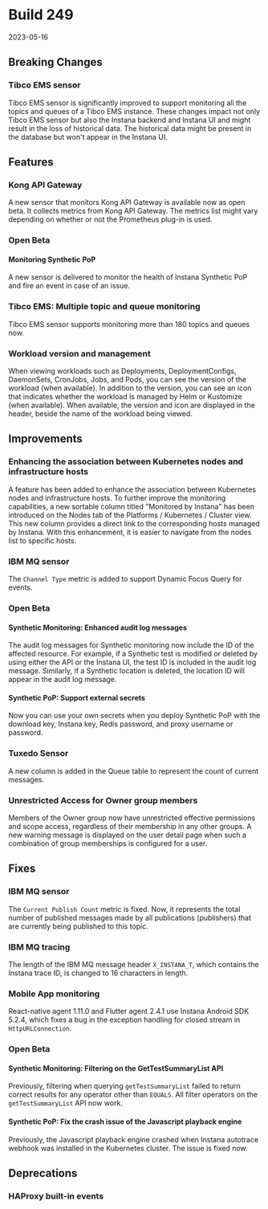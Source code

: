 # Build 249

2023-05-16

## Breaking Changes

### Tibco EMS sensor

Tibco EMS sensor is significantly improved to support monitoring all the topics and queues of a Tibco EMS instance. These changes impact not only Tibco EMS sensor but also the Instana backend and Instana UI and might result in the loss of historical data. The historical data might be present in the database but won't appear in the Instana UI.

## Features

### Kong API Gateway

A new sensor that monitors Kong API Gateway is available now as open beta. It collects metrics from Kong API Gateway. The metrics list might vary depending on whether or not the Prometheus plug-in is used.

### Open Beta 

#### Monitoring Synthetic PoP

A new sensor is delivered to monitor the health of Instana Synthetic PoP and fire an event in case of an issue.
  
### Tibco EMS: Multiple topic and queue monitoring

Tibco EMS sensor supports monitoring more than 180 topics and queues now.

### Workload version and management

When viewing workloads such as Deployments, DeploymentConfigs, DaemonSets, CronJobs, Jobs, and Pods, you can see the version of the workload (when available).  In addition to the version, you can see an icon that indicates whether the workload is managed by Helm or Kustomize (when available). When available, the version and icon are displayed in the header, beside the name of the workload being viewed.

## Improvements

### Enhancing the association between Kubernetes nodes and infrastructure hosts

A feature has been added to enhance the association between Kubernetes nodes and infrastructure hosts. To further improve the monitoring capabilities, a new sortable column titled "Monitored by Instana" has been introduced on the Nodes tab of the Platforms / Kubernetes / Cluster view. This new column provides a direct link to the corresponding hosts managed by Instana. With this enhancement, it is easier to navigate from the nodes list to specific hosts.

### IBM MQ sensor

The `Channel Type` metric is added to support Dynamic Focus Query for events.

### Open Beta

#### Synthetic Monitoring: Enhanced audit log messages

The audit log messages for Synthetic monitoring now include the ID of the affected resource. For example, if a Synthetic test is modified or deleted by using either the API or the Instana UI, the test ID is included in the audit log message. Similarly, if a Synthetic location is deleted, the location ID will appear in the audit log message.

#### Synthetic PoP: Support external secrets

Now you can use your own secrets when you deploy Synthetic PoP with the download key, Instana key, Redis password, and proxy username or password.

### Tuxedo Sensor

A new column is added in the Queue table to represent the count of current messages.

### Unrestricted Access for Owner group members

Members of the Owner group now have unrestricted effective permissions and scope access, regardless of their membership in any other groups. A new warning message is displayed on the user detail page when such a combination of group memberships is configured for a user.

## Fixes

### IBM MQ sensor

The `Current Publish Count` metric is fixed. Now, it represents the total number of published messages made by all publications (publishers) that are currently being published to this topic.

### IBM MQ tracing

The length of the IBM MQ message header `X_INSTANA_T`, which contains the Instana trace ID, is changed to 16 characters in length.

### Mobile App monitoring

React-native agent 1.11.0 and Flutter agent 2.4.1 use Instana Android SDK 5.2.4, which fixes a bug in the exception handling for closed stream in `HttpURLConnection`.

### Open Beta

#### Synthetic Monitoring: Filtering on the GetTestSummaryList API

Previously, filtering when querying `getTestSummaryList` failed to return correct results for any operator other than `EQUALS`. All filter operators on the `getTestSummaryList` API now work.

#### Synthetic PoP: Fix the crash issue of the Javascript playback engine

Previously, the Javascript playback engine crashed when Instana autotrace webhook was installed in the Kubernetes cluster. The issue is fixed now.

## Deprecations

### HAProxy built-in events
